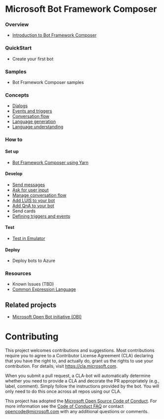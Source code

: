 
# Microsoft Bot Framework Composer
### Overview
- [Introduction to Bot Framework Composer](https://github.com/microsoft/BotFramework-Composer/blob/kaiqb/Ignite2019/docs/bfcomposer-intro-draft.md)

### QuickStart
- Create your first bot 
### Samples 
- Bot Framework Composer samples 
### Concepts 
- [Dialogs](https://github.com/microsoft/BotFramework-Composer/blob/kaiqb/Ignite2019/docs/concept-dialog-draft.md)
- [Events and triggers](https://github.com/microsoft/BotFramework-Composer/blob/kaiqb/Ignite2019/docs/concept-events-and-triggers-draft.md)
- [Conversation flow](https://github.com/microsoft/BotFramework-Composer/blob/kaiqb/Ignite2019/docs/concept-memory-draft.md)
- [Language generation](https://github.com/microsoft/BotFramework-Composer/blob/kaiqb/Ignite2019/docs/concept-language-genereation-draft.md)
- [Language understanding](https://github.com/microsoft/BotFramework-Composer/blob/kaiqb/Ignite2019/docs/concept-language-understanding-draft.md)

### How to
#### Set up
- [Bot Framework Composer using Yarn](https://github.com/microsoft/BotFramework-Composer/blob/kaiqb/Ignite2019/docs/setup-yarn.md)
#### Develop
- [Send messages](https://github.com/microsoft/BotFramework-Composer/blob/kaiqb/Ignite2019/docs/howto-sending-messages-draft.md)
- [Ask for user input](https://github.com/microsoft/BotFramework-Composer/blob/kaiqb/Ignite2019/docs/howto-ask-for-user-input-draft.md)
- [Manage conversation flow](https://github.com/microsoft/BotFramework-Composer/blob/kaiqb/Ignite2019/docs/howto-controlling-conversation-flow-draft.md)
- [Add LUIS to your bot](https://github.com/microsoft/BotFramework-Composer/blob/kaiqb/Ignite2019/docs/howto-using-LUIS.md)
- [Add QnA to your bot](https://github.com/microsoft/BotFramework-Composer/blob/kaiqb/Ignite2019/docs/how-to-add-qna-to-bot.md)
- Send cards 
- [Defining triggers and events](https://github.com/microsoft/BotFramework-Composer/blob/kaiqb/Ignite2019/docs/howto-defining-triggers.md)
#### Test
- [Test in Emulator](https://docs.microsoft.com/en-us/azure/bot-service/bot-service-debug-emulator?view=azure-bot-service-4.0&tabs=csharp)
#### Deploy
- Deploy bots to Azure
### Resources
- Known Issues (TBD)
- [Common Expression Language](https://github.com/microsoft/BotBuilder-Samples/blob/master/experimental/common-expression-language/prebuilt-functions.md)

## Related projects
* [Microsoft Open Bot initiative (OBI)](https://github.com/Microsoft/botframework-obi)

# Contributing

This project welcomes contributions and suggestions.  Most contributions require you to agree to a
Contributor License Agreement (CLA) declaring that you have the right to, and actually do, grant us
the rights to use your contribution. For details, visit https://cla.microsoft.com.

When you submit a pull request, a CLA-bot will automatically determine whether you need to provide
a CLA and decorate the PR appropriately (e.g., label, comment). Simply follow the instructions
provided by the bot. You will only need to do this once across all repos using our CLA.

This project has adopted the [Microsoft Open Source Code of Conduct](https://opensource.microsoft.com/codeofconduct/).
For more information see the [Code of Conduct FAQ](https://opensource.microsoft.com/codeofconduct/faq/) or
contact [opencode@microsoft.com](mailto:opencode@microsoft.com) with any additional questions or comments.

